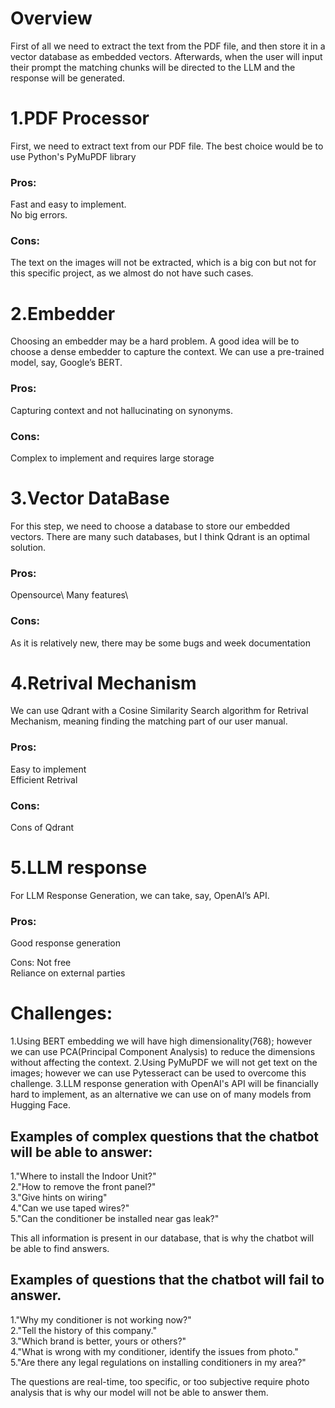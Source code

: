 # Overview

First of all we need to extract the text from the PDF file, and then store it in a vector database as embedded vectors.
Afterwards, when the user will input their prompt the matching chunks will be directed to the LLM and the response will be generated.

# 1.PDF Processor

First, we need to extract text from our PDF file. The best choice would be to use Python's PyMuPDF library


### Pros: 
Fast and easy to implement.\
No big errors.

### Cons:
The text on the images will not be extracted, which is a big con but not for this specific project, as we almost do not have such cases.

# 2.Embedder

Choosing an embedder may be a hard problem. A good idea will be to choose a dense embedder to capture the context. We can use a pre-trained model, say, Google’s BERT.


### Pros:
Capturing context and not hallucinating on synonyms.

### Cons:
Complex to implement and requires large storage

# 3.Vector DataBase

For this step, we need to choose a database to store our embedded vectors. There are many such databases, but I think Qdrant is an optimal solution.


### Pros:
Opensource\ 
Many features\

### Cons:
As it is relatively new, there may be some bugs and week documentation

# 4.Retrival Mechanism

We can use Qdrant with a Cosine Similarity Search algorithm for Retrival Mechanism, meaning finding the matching part of our user manual.

        
### Pros:
Easy to implement\
Efficient Retrival

### Cons:
Cons of Qdrant
        

# 5.LLM response

For LLM Response Generation, we can take, say, OpenAI’s API.


### Pros:
Good response generation

Cons:
Not free\
Reliance on external parties

# Challenges:

1.Using BERT embedding we will have high dimensionality(768); however we can use PCA(Principal Component Analysis) to reduce the dimensions without affecting the context.
2.Using PyMuPDF we will not get text on the images; however we can use Pytesseract can be used to overcome this challenge.
3.LLM response generation with OpenAI's API will be financially hard to implement, as an alternative we can use on of many models from Hugging Face.

## Examples of complex questions that the chatbot will be able to answer:

1."Where to install the Indoor Unit?"\
2."How to remove the front panel?"\
3."Give hints on wiring"\
4."Can we use taped wires?"\
5."Can the conditioner be installed near gas leak?"

This all information is present in our database, that is why the chatbot will be able to find answers.

## Examples of questions that the chatbot will fail to answer.

1."Why my conditioner is not working now?"\
2."Tell the history of this company."\
3."Which brand is better, yours or others?"\
4."What is wrong with my conditioner, identify the issues from photo."\
5."Are there any legal regulations on installing conditioners in my area?"

The questions are real-time, too specific, or too subjective require photo analysis that is why our model will not be able to answer them. 



